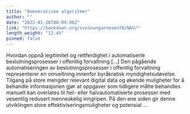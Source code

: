 ```yaml
---
title: "Demokratiske algoritmer"
author: ""
date: "2022-01-26T08:09:06Z"
link: "https://bookdown.org/sveinungarnesen78/NAV/"
length_weight: "12.4%"
pinned: false
---
```


Hvordan oppnå legitimitet og rettferdighet i automatiserte beslutningsprosesser i offentlig forvaltning [...] Den pågående automatiseringen av beslutningsprosesser i offentlig forvaltning representerer en omveltning innenfor byråkratisk myndighetsutøvelse. Tilgang på store mengder relevant digital data og økende muligheter for å behandle informasjonen gjør at oppgaver som tidligere måtte behandles manuelt kan overlates til hel- eller halvautomatiserte prosesser med vesentlig redusert menneskelig inngripen. På den ene siden gir denne utviklingen store effektiviseringsmuligheter og potensial ...
